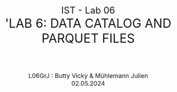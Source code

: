 <div id='_export_cover' style="height:50vh">
  <div id='_export_title' style="margin-top: 50%;text-align: center;font-size: 1.5rem;">IST - Lab 06</div>
  <div id='_export_subject' style="text-align: center;font-size: 2rem;">'LAB 6: DATA CATALOG AND PARQUET FILES</div>
  <br><br><br><br>
  <div id='_export_author' style="text-align: center;font-size: 1rem;">L06GrJ : Butty Vicky & Mühlemann Julien</div>
  <div id='_export_date' style="text-align: center;font-size: 1rem;">02.05.2024</div>
</div>
<script>
    var $cover = document.querySelector("#_export_cover");
    var title = document.querySelector("meta[name='title']").getAttribute("content");
    var subject = document.querySelector("meta[name='subject']").getAttribute("content");
    var author= document.querySelector("meta[name='author']").getAttribute("content");
    var group = document.querySelector("meta[name='group']").getAttribute("content");
    var date = document.querySelector("meta[name='date']").getAttribute("content");

<div style="page-break-after: always; break-after: page;"></div>


## TASK 1: EXPLORE NEW YORK CITY TAXI TRIP DATA

>Navigate to the TLC Trip Record Data website. The taxi commission publishes data on four types of cabs. Which are they?

1. Yellow taxis: 

2. Green taxis:

3. FHV: for hire vehicles

4. HVFHS: high volume for hire service



>Find the PDF file with the data dictionary for the yellow cab data on web site. Does it contain the data types?
It seems to contain only the descriptions and for some attributes the explanation of the categories.

>The yellow cab data is available in what types of files?
It is only available in PARQUET format.
It seems that some backups are available in csv format according the bucket.

>Find the copy of the data product in the Registry of Open Data on AWS. What is the bucket name? In which region is the bucket? Open the bucket in the S3 console.

arn:aws:s3:::nyc-tlc is the name of the bucket
region:US East (N. Virginia) us-east-1

>In this lab we are going to use the yellow cab trip data. In which folder are the CSV files for yellow cabs? Does this folder only contain yellow cab data? In which folder are the Parquet files for yellow cabs? Does this folder only contain yellow cab data?

>Is Amazon's copy up-to-date compared to the original data product?